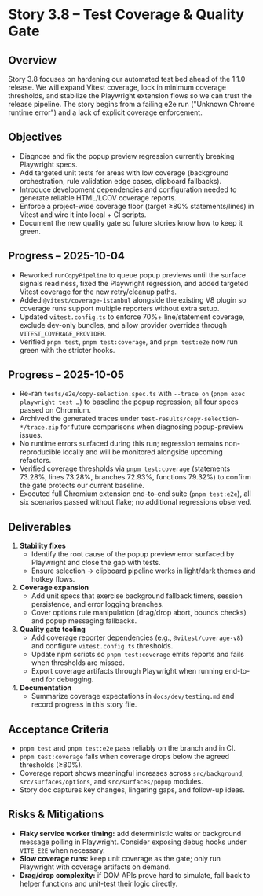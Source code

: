 # Story 3.8 – Test Coverage & Quality Gate

## Overview

Story 3.8 focuses on hardening our automated test bed ahead of the 1.1.0 release. We will expand Vitest coverage, lock in minimum coverage thresholds, and stabilize the Playwright extension flows so we can trust the release pipeline. The story begins from a failing e2e run ("Unknown Chrome runtime error") and a lack of explicit coverage enforcement.

## Objectives

- Diagnose and fix the popup preview regression currently breaking Playwright specs.
- Add targeted unit tests for areas with low coverage (background orchestration, rule validation edge cases, clipboard fallbacks).
- Introduce development dependencies and configuration needed to generate reliable HTML/LCOV coverage reports.
- Enforce a project-wide coverage floor (target ≥80% statements/lines) in Vitest and wire it into local + CI scripts.
- Document the new quality gate so future stories know how to keep it green.

## Progress – 2025-10-04

- Reworked `runCopyPipeline` to queue popup previews until the surface signals readiness, fixed the Playwright regression, and added targeted Vitest coverage for the new retry/cleanup paths.
- Added `@vitest/coverage-istanbul` alongside the existing V8 plugin so coverage runs support multiple reporters without extra setup.
- Updated `vitest.config.ts` to enforce 70%+ line/statement coverage, exclude dev-only bundles, and allow provider overrides through `VITEST_COVERAGE_PROVIDER`.
- Verified `pnpm test`, `pnpm test:coverage`, and `pnpm test:e2e` now run green with the stricter hooks.

## Progress – 2025-10-05

- Re-ran `tests/e2e/copy-selection.spec.ts` with `--trace on` (`pnpm exec playwright test …`) to baseline the popup regression; all four specs passed on Chromium.
- Archived the generated traces under `test-results/copy-selection-*/trace.zip` for future comparisons when diagnosing popup-preview issues.
- No runtime errors surfaced during this run; regression remains non-reproducible locally and will be monitored alongside upcoming refactors.
- Verified coverage thresholds via `pnpm test:coverage` (statements 73.28%, lines 73.28%, branches 72.93%, functions 79.32%) to confirm the gate protects our current baseline.
- Executed full Chromium extension end-to-end suite (`pnpm test:e2e`), all six scenarios passed without flake; no additional regressions observed.

## Deliverables

1. **Stability fixes**
   - Identify the root cause of the popup preview error surfaced by Playwright and close the gap with tests.
   - Ensure selection → clipboard pipeline works in light/dark themes and hotkey flows.
2. **Coverage expansion**
   - Add unit specs that exercise background fallback timers, session persistence, and error logging branches.
   - Cover options rule manipulation (drag/drop abort, bounds checks) and popup messaging fallbacks.
3. **Quality gate tooling**
   - Add coverage reporter dependencies (e.g., `@vitest/coverage-v8`) and configure `vitest.config.ts` thresholds.
   - Update npm scripts so `pnpm test:coverage` emits reports and fails when thresholds are missed.
   - Export coverage artifacts through Playwright when running end-to-end for debugging.
4. **Documentation**
   - Summarize coverage expectations in `docs/dev/testing.md` and record progress in this story file.

## Acceptance Criteria

- `pnpm test` and `pnpm test:e2e` pass reliably on the branch and in CI.
- `pnpm test:coverage` fails when coverage drops below the agreed thresholds (≥80%).
- Coverage report shows meaningful increases across `src/background`, `src/surfaces/options`, and `src/surfaces/popup` modules.
- Story doc captures key changes, lingering gaps, and follow-up ideas.

## Risks & Mitigations

- **Flaky service worker timing:** add deterministic waits or background message polling in Playwright. Consider exposing debug hooks under `VITE_E2E` when necessary.
- **Slow coverage runs:** keep unit coverage as the gate; only run Playwright with coverage artifacts on demand.
- **Drag/drop complexity:** if DOM APIs prove hard to simulate, fall back to helper functions and unit-test their logic directly.
